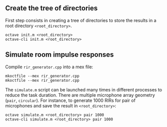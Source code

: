 ## Create the tree of directories

First step consists in creating a tree of directories to store the results in a root directory `<root_directory>`.

```
octave init.m <root_directory>
octave-cli init.m <root_directory>
```

## Simulate room impulse responses
Compile `rir_generator.cpp` into a mex file:
```
mkoctfile --mex rir_generator.cpp 
mkoctfile --mex rir_generator.cpp
```
The `simulate.m` script can be launched many times in different processes to reduce the task duration. 
There are multiple microphone array geometry (`pair`, `circular`).
For instance, to generate 1000 RIRs for pair of microphones and save the result in `<root_directory>`:

```
octave simulate.m <root_directory> pair 1000
octave-cli simulate.m <root_directory> pair 1000
```


